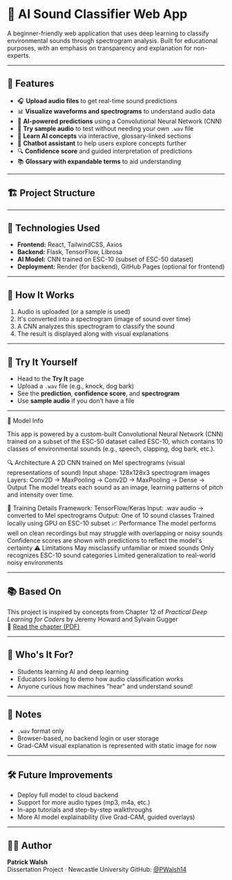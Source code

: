 # 🧠 AI Sound Classifier Web App

A beginner-friendly web application that uses deep learning to classify environmental sounds through spectrogram analysis. Built for educational purposes, with an emphasis on transparency and explanation for non-experts.

---

## 🚀 Features

- 🎧 **Upload audio files** to get real-time sound predictions
- 📊 **Visualize waveforms and spectrograms** to understand audio data
- 🤖 **AI-powered predictions** using a Convolutional Neural Network (CNN)
- 🧪 **Try sample audio** to test without needing your own `.wav` file
- 🧠 **Learn AI concepts** via interactive, glossary-linked sections
- 💬 **Chatbot assistant** to help users explore concepts further
- 🔍 **Confidence score** and guided interpretation of predictions
- 📚 **Glossary with expandable terms** to aid understanding

---

## 🏗️ Project Structure


---

## 🧠 Technologies Used

- **Frontend:** React, TailwindCSS, Axios
- **Backend:** Flask, TensorFlow, Librosa
- **AI Model:** CNN trained on ESC-10 (subset of ESC-50 dataset)
- **Deployment:** Render (for backend), GitHub Pages (optional for frontend)

---

## 📝 How It Works

1. Audio is uploaded (or a sample is used)
2. It's converted into a spectrogram (image of sound over time)
3. A CNN analyzes this spectrogram to classify the sound
4. The result is displayed along with visual explanations

---

## 🧪 Try It Yourself

- Head to the **Try It** page
- Upload a `.wav` file (e.g., knock, dog bark)
- See the **prediction**, **confidence score**, and **spectrogram**
- Use **sample audio** if you don’t have a file

---

🧠 Model Info

This app is powered by a custom-built Convolutional Neural Network (CNN) trained on a subset of the ESC-50 dataset called ESC-10, which contains 10 classes of environmental sounds (e.g., speech, clapping, dog bark, etc.).

🔍 Architecture
A 2D CNN trained on Mel spectrograms (visual representations of sound)
Input shape: 128x128x3 spectrogram images
Layers: Conv2D → MaxPooling → Conv2D → MaxPooling → Dense → Output
The model treats each sound as an image, learning patterns of pitch and intensity over time.

🧠 Training Details
Framework: TensorFlow/Keras
Input: .wav audio → converted to Mel spectrograms
Output: One of 10 sound classes
Trained locally using GPU on ESC-10 subset
📈 Performance
The model performs well on clean recordings but may struggle with overlapping or noisy sounds
Confidence scores are shown with predictions to reflect the model's certainty
⚠️ Limitations
May misclassify unfamiliar or mixed sounds
Only recognizes ESC-10 sound categories
Limited generalization to real-world noisy environments

---


## 📚 Based On

This project is inspired by concepts from Chapter 12 of *Practical Deep Learning for Coders* by Jeremy Howard and Sylvain Gugger  
🔗 [Read the chapter (PDF)](https://nostarch.com/download/PracticalDeepLearning2e_Chapter12.pdf)

---

## 🙋 Who's It For?

- Students learning AI and deep learning
- Educators looking to demo how audio classification works
- Anyone curious how machines "hear" and understand sound!

---

## 🧼 Notes

- `.wav` format only
- Browser-based, no backend login or user storage
- Grad-CAM visual explanation is represented with static image for now

---

## 🛠️ Future Improvements

- Deploy full model to cloud backend
- Support for more audio types (mp3, m4a, etc.)
- In-app tutorials and step-by-step walkthroughs
- More AI model explainability (live Grad-CAM, guided overlays)

---

## 👨‍💻 Author

**Patrick Walsh**  
Dissertation Project · Newcastle University
GitHub: [@PWalsh14](https://github.com/PWalsh14)

